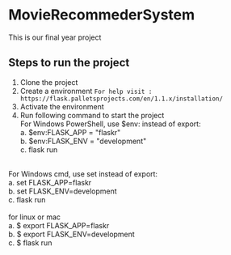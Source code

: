 # MovieRecommederSystem
This is our final year project


## Steps to run the project

1. Clone the project
2. Create a environment
  `For help visit : https://flask.palletsprojects.com/en/1.1.x/installation/`
3. Activate the environment
4. Run following command to start the project <br />
  For Windows PowerShell, use $env: instead of export:<br />
  a. $env:FLASK_APP = "flaskr"<br />
  b. $env:FLASK_ENV = "development"<br />
  c. flask run<br />
  <br />
  For Windows cmd, use set instead of export:<br />
  a. set FLASK_APP=flaskr<br />
  b. set FLASK_ENV=development<br />
  c. flask run<br />
  <br />
  for linux or mac<br />
  a. $ export FLASK_APP=flaskr<br />
  b. $ export FLASK_ENV=development<br />
  c. $ flask run<br />
